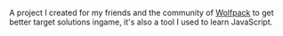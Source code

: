 A project I created for my friends and the community of [Wolfpack](https://store.steampowered.com/app/490920/Wolfpack/) to get better target solutions ingame, it's also a tool I used to learn JavaScript.
